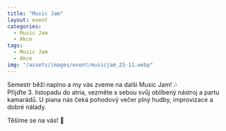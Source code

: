 ```yaml
---
title: "Music Jam"
layout: event
categories:
  - Music Jam
  - Akce
tags:
  - Music Jam
  - Akce
img: "/assets/images/event/musicjam_25-11.webp"
---
```


Semestr běží naplno a my vás zveme na další Music Jam! 🎶  
Přijďte 3. listopadu do atria, vezměte s sebou svůj oblíbený nástroj a partu kamarádů.
U piana nás čeká pohodový večer plný hudby, improvizace a dobré nálady.

Těšíme se na vás! 🎵